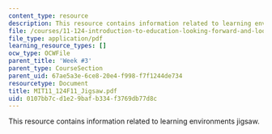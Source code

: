 ```yaml
---
content_type: resource
description: This resource contains information related to learning environments jigsaw.
file: /courses/11-124-introduction-to-education-looking-forward-and-looking-back-on-education-fall-2011/0107bb7cd1e29bafb334f3769db77d8c_MIT11_124F11_Jigsaw.pdf
file_type: application/pdf
learning_resource_types: []
ocw_type: OCWFile
parent_title: 'Week #3'
parent_type: CourseSection
parent_uid: 67ae5a3e-6ce8-20e4-f998-f7f1244de734
resourcetype: Document
title: MIT11_124F11_Jigsaw.pdf
uid: 0107bb7c-d1e2-9baf-b334-f3769db77d8c
---
```

This resource contains information related to learning environments jigsaw.

